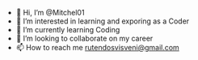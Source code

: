- 👋 Hi, I’m @Mitchel01
- 👀 I’m interested in learning and exporing as a  Coder
- 🌱 I’m currently learning Coding
- 💞️ I’m looking to collaborate on my career
- 📫 How to reach me rutendosvisveni@gmail.com

<!---
Mitchel01/Mitchel01 is a ✨ special ✨ repository because its `README.md` (this file) appears on your GitHub profile.
You can click the Preview link to take a look at your changes.
--->
